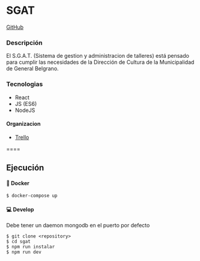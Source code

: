 # SGAT

[GitHub](https://github.com/rUrtiaga/SGAT/)

### Descripción

El S.G.A.T. (Sistema de gestion y administracion de talleres) está pensado para cumplir las necesidades de la Dirección de Cultura de la Municipalidad de General Belgrano. 



### Tecnologias

* React 
* JS (ES6)
* NodeJS

#### Organizacion

* [Trello](https://trello.com/b/YrwmqoNK/talleres)

====

## Ejecución 
#### 🐋 Docker

```
$ docker-compose up
```

#### 💻 Develop 

Debe tener un daemon mongodb en el puerto por defecto

```
$ git clone <repository>
$ cd sgat
$ npm run instalar
$ npm run dev
```

